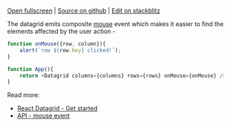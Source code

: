 
[Open fullscreen](https://react.activewidgets.com/events/) | [Source on github](https://github.com/activewidgets/react/tree/master/examples/events) | [Edit on stackblitz](https://stackblitz.com/github/activewidgets/react/tree/master/examples/events?file=src/index.js)

The datagrid emits composite [mouse](https://activewidgets.com/api/datagrid/mouse-event/) event 
which makes it easier to find the elements affected by the user action -

```js
function onMouse({row, column}){
    alert(`row ${row.key} clicked!`);
}

function App(){
    return <Datagrid columns={columns} rows={rows} onMouse={onMouse} />
}
```

Read more:

- [React Datagrid - Get started](https://activewidgets.com/guide/env/react/#user-events)
- [API - mouse event](https://activewidgets.com/api/datagrid/mouse-event/)